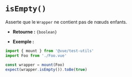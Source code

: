 # `isEmpty()`

Asserte que le `Wrapper` ne contient pas de nœuds enfants.

- **Retourne :** `{boolean}`

- **Exemple :**

```js
import { mount } from '@vue/test-utils'
import Foo from './Foo.vue'

const wrapper = mount(Foo)
expect(wrapper.isEmpty()).toBe(true)
```
